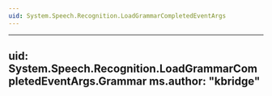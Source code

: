 ```yaml
---
uid: System.Speech.Recognition.LoadGrammarCompletedEventArgs
---
```


---
uid: System.Speech.Recognition.LoadGrammarCompletedEventArgs.Grammar
ms.author: "kbridge"
---
